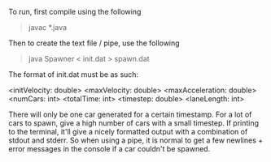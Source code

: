 To run, first compile using the following

> javac *.java

Then to create the text file / pipe, use the following

> java Spawner < init.dat > spawn.dat

The format of init.dat must be as such:

<initVelocity: double>
<maxVelocity: double>
<maxAcceleration: double>
<numCars: int>
<totalTime: int>
<timestep: double>
<laneLength: int>

There will only be one car generated for a certain timestamp. For a lot of cars to spawn, give a high number of cars
with a small timestep. If printing to the terminal, it'll give a nicely formatted output with a combination of stdout
and stderr. So when using a pipe, it is normal to get a few newlines + error messages in the console if a car couldn't
be spawned.